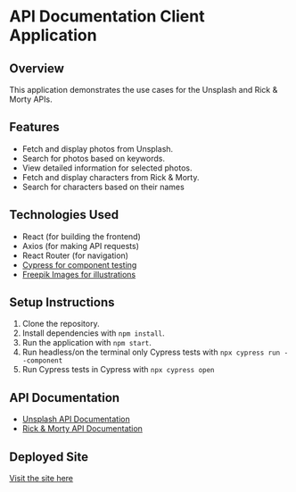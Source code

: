 # API Documentation Client Application

## Overview

This application demonstrates the use cases for the Unsplash and Rick & Morty APIs.

## Features

- Fetch and display photos from Unsplash.
- Search for photos based on keywords.
- View detailed information for selected photos.
- Fetch and display characters from Rick & Morty.
- Search for characters based on their names

## Technologies Used

- React (for building the frontend)
- Axios (for making API requests)
- React Router (for navigation)
- [Cypress for component testing](https://www.cypress.io)
- [Freepik Images for illustrations](https://www.freepik.com)

## Setup Instructions

1. Clone the repository.
2. Install dependencies with `npm install`.
3. Run the application with `npm start`.
4. Run headless/on the terminal only Cypress tests with `npx cypress run --component`
5. Run Cypress tests in Cypress with `npx cypress open`

## API Documentation

- [Unsplash API Documentation](https://unsplash.com/documentation)
- [Rick & Morty API Documentation](https://rickandmortyapi.com/documentation)

## Deployed Site

[Visit the site here](https://velvety-gelato-4b98ee.netlify.app)
